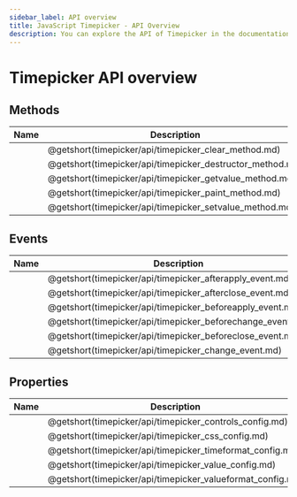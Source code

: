```yaml
---
sidebar_label: API overview
title: JavaScript Timepicker - API Overview 
description: You can explore the API of Timepicker in the documentation of the DHTMLX JavaScript UI library. Browse developer guides and API reference, try out code examples and live demos, and download a free 30-day evaluation version of DHTMLX Suite 7.
---
```


# Timepicker API overview

## Methods

| Name                                               | Description                                               |
| -------------------------------------------------- | --------------------------------------------------------- |
| [](timepicker/api/timepicker_clear_method.md)      | @getshort(timepicker/api/timepicker_clear_method.md)      |
| [](timepicker/api/timepicker_destructor_method.md) | @getshort(timepicker/api/timepicker_destructor_method.md) |
| [](timepicker/api/timepicker_getvalue_method.md)   | @getshort(timepicker/api/timepicker_getvalue_method.md)   |
| [](timepicker/api/timepicker_paint_method.md)      | @getshort(timepicker/api/timepicker_paint_method.md)      |
| [](timepicker/api/timepicker_setvalue_method.md)   | @getshort(timepicker/api/timepicker_setvalue_method.md)   |

## Events

| Name                                                  | Description                                               |
| ----------------------------------------------------- | --------------------------------------------------------- |
| [](timepicker/api/timepicker_afterapply_event.md)     | @getshort(timepicker/api/timepicker_afterapply_event.md)  |
| [](timepicker/api/timepicker_afterclose_event.md)     | @getshort(timepicker/api/timepicker_afterclose_event.md)  |
| [](timepicker/api/timepicker_beforeapply_event.md)    | @getshort(timepicker/api/timepicker_beforeapply_event.md) |
| [](timepicker/api/timepicker_beforechange_event.md)   | @getshort(timepicker/api/timepicker_beforechange_event.md)|
| [](timepicker/api/timepicker_beforeclose_event.md)    | @getshort(timepicker/api/timepicker_beforeclose_event.md) |
| [](timepicker/api/timepicker_change_event.md)         | @getshort(timepicker/api/timepicker_change_event.md)      |

## Properties

| Name                                                | Description                                                |
| --------------------------------------------------- | ---------------------------------------------------------- |
| [](timepicker/api/timepicker_controls_config.md)    | @getshort(timepicker/api/timepicker_controls_config.md)    |
| [](timepicker/api/timepicker_css_config.md)         | @getshort(timepicker/api/timepicker_css_config.md)         |
| [](timepicker/api/timepicker_timeformat_config.md)  | @getshort(timepicker/api/timepicker_timeformat_config.md)  |
| [](timepicker/api/timepicker_value_config.md)       | @getshort(timepicker/api/timepicker_value_config.md)       |
| [](timepicker/api/timepicker_valueformat_config.md) | @getshort(timepicker/api/timepicker_valueformat_config.md) |
